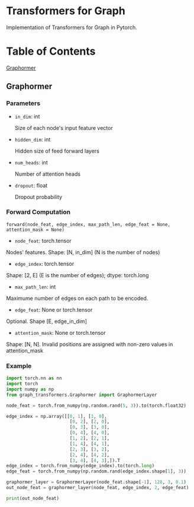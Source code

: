 # Transformers for Graph
Implementation of Transformers for Graph in Pytorch. 

# Table of Contents

[Graphormer](#Graphormer)

## Graphormer

### Parameters

* ```in_dim```: int

  Size of each node's input feature vector
* ```hidden_dim```: int
  
  Hidden size of feed forward layers
  
* ```num_heads```: int

  Number of attention heads
  
* ```dropout```: float
  
  Dropout probability
  
### Forward Computation
```
forward(node_feat, edge_index, max_path_len, edge_feat = None, attention_mask = None)
```
* ```node_feat```: torch.tensor

Nodes' features. Shape: [N, in_dim] (N is the number of nodes)

* ```edge_index```: torch.tensor

Shape: [2, E] (E is the number of edges); dtype: torch.long

* ```max_path_len```: int

Maximume number of edges on each path to be encoded.

* ```edge_feat```: None or torch.tensor

Optional. Shape [E, edge_in_dim]

* ```attention_mask```: None or torch.tensor

Shape: [N, N]. Invalid positions are assigned with non-zero values in attention_mask

### Example
```python
import torch.nn as nn
import torch
import numpy as np
from graph_transformers.Graphormer import GraphormerLayer

node_feat = torch.from_numpy(np.random.rand(5, 3)).to(torch.float32)

edge_index = np.array([[0, 1], [1, 0],
                        [0, 2], [2, 0],
                        [0, 3], [3, 0],
                        [0, 4], [4, 0],
                        [1, 2], [2, 1],
                        [1, 4], [4, 1],
                        [2, 3], [3, 2],
                        [2, 4], [4, 2], 
                        [3, 4], [4, 3],]).T
edge_index = torch.from_numpy(edge_index).to(torch.long)
edge_feat = torch.from_numpy(np.random.rand(edge_index.shape[1], 3))

graphormer_layer = GraphormerLayer(node_feat.shape[-1], 128, 3, 0.1)
out_node_feat = graphormer_layer(node_feat, edge_index, 2, edge_feat)

print(out_node_feat)
```
